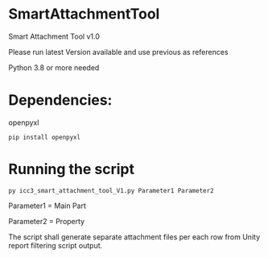 # SmartAttachmentTool
Smart Attachment Tool v1.0

Please run latest Version available and use previous as references

Python 3.8 or more needed

# Dependencies:

openpyxl

```
pip install openpyxl
```

# Running the script

```
py icc3_smart_attachment_tool_V1.py Parameter1 Parameter2
```

Parameter1 = Main Part

Parameter2 = Property

The script shall generate separate attachment files per each row from Unity report filtering script output.
